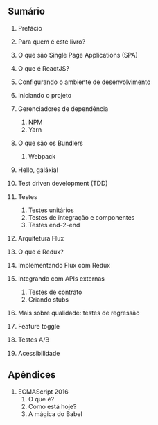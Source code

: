 ## Sumário

1. Prefácio
1. Para quem é este livro?
1. O que são Single Page Applications (SPA)
1. O que é ReactJS?
1. Configurando o ambiente de desenvolvimento
1. Iniciando o projeto
1. Gerenciadores de dependência
    1. NPM
    1. Yarn
1. O que são os Bundlers
    1. Webpack
1. Hello, galáxia!
1. Test driven development (TDD)


1. Testes
    1. Testes unitários
    1. Testes de integração e componentes
    1. Testes end-2-end
1. Arquitetura Flux
1. O que é Redux?
1. Implementando Flux com Redux
1. Integrando com APIs externas
    1. Testes de contrato
    1. Criando stubs
1. Mais sobre qualidade: testes de regressão
1. Feature toggle
1. Testes A/B
1. Acessibilidade

## Apêndices

1. ECMAScript 2016
    1. O que é?
    1. Como está hoje?
    1. A mágica do Babel
